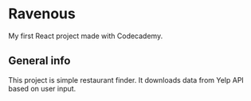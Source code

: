# Ravenous

My first React project made with Codecademy.

## General info

This project is simple restaurant finder. It downloads data from Yelp API based on user input.

